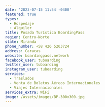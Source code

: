 ```yaml
---
date: '2023-07-15 11:54 -0400'
featured: true
types:
  - Hospedaje
  - Alquiler
title: Posada Turística BoardingPass
region: Centro-Norte
state: Miranda
phone_number: +58 426 5203724
address: Caracas
website: boardingpass.network
facebook_user: tuboarding
twitter_user: tuboarding
instagram_user: tuboarding
services: 
  - Traslados
  - Venta de Boletos Aéreos Internacionales
  - Viajes Internacionales
services_extra: WiFi
image: /assets/images/BP-300x300.jpg
---
```

